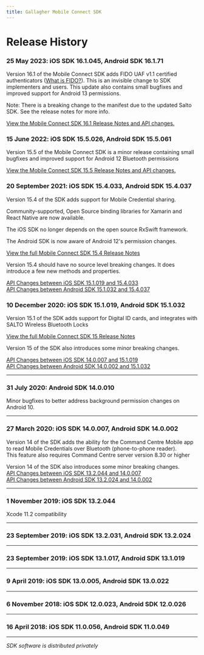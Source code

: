 ```yaml
---
title: Gallagher Mobile Connect SDK
---
```


# Release History

### 25 May 2023: iOS SDK **16.1.045**, Android SDK **16.1.71**

Version 16.1 of the Mobile Connect SDK adds FIDO UAF v1.1 certified authenticators (<a href="https://fidoalliance.org/what-is-fido/">What is FIDO?</a>). This is an invisible change to SDK implementers and users. This update also contains small bugfixes and improved support for Android 13 permissions.

Note: There is a breaking change to the manifest due to the updated Salto SDK. See the release notes for more info.

<a href="Mobile Connect SDK 16.1 Release Notes.html">View the Mobile Connect SDK 16.1 Release Notes and API changes.</a>

### 15 June 2022: iOS SDK **15.5.026**, Android SDK **15.5.061**

Version 15.5 of the Mobile Connect SDK is a minor release containing small bugfixes and improved support for Android 12 Bluetooth permissions

<a href="Mobile Connect SDK 15.5 Release Notes.html">View the Mobile Connect SDK 15.5 Release Notes and API changes.</a>

### 20 September 2021: iOS SDK **15.4.033**, Android SDK **15.4.037**

Version 15.4 of the SDK adds support for Mobile Credential sharing.

Community-supported, Open Source binding libraries for Xamarin and React Native are now available.

The iOS SDK no longer depends on the open source RxSwift framework.

The Android SDK is now aware of Android 12's permission changes.

<a href="Mobile Connect SDK 15.4 Release Notes.html">View the full Mobile Connect SDK 15.4 Release Notes</a>

Version 15.4 should have no source level breaking changes. It does introduce a few new methods and properties.

<a href="API Changes between iOS SDK 15.1.019 and 15.4.033.html">API Changes between iOS SDK 15.1.019 and 15.4.033</a>  
<a href="API Changes between Android SDK 15.1.032 and 15.4.037.html">API Changes between Android SDK 15.1.032 and 15.4.037</a>  

### 10 December 2020: iOS SDK **15.1.019**, Android SDK **15.1.032**

Version 15.1 of the SDK adds support for Digital ID cards, and integrates with SALTO Wireless Bluetooth Locks

<a href="Mobile Connect SDK 15 Release Notes.html">View the full Mobile Connect SDK 15 Release Notes</a>

Version 15 of the SDK also introduces some minor breaking changes. 

<a href="API Changes between iOS SDK 14.0.007 and 15.1.019.html">API Changes between iOS SDK 14.0.007 and 15.1.019</a>  
<a href="API Changes between Android SDK 14.0.002 and 15.1.032.html">API Changes between Android SDK 14.0.002 and 15.1.032</a>  

----

### 31 July 2020: Android SDK **14.0.010**

Minor bugfixes to better address background permission changes on Android 10.

----

### 27 March 2020: iOS SDK **14.0.007**, Android SDK **14.0.002**

Version 14 of the SDK adds the ability for the Command Centre Mobile app to read Mobile Credentials over Bluetooth (phone-to-phone reader).  
This feature also requires Command Centre server version 8.30 or higher

Version 14 of the SDK also introduces some minor breaking changes.  
<a href="API Changes between iOS SDK 13.2.044 and 14.0.007.html">API Changes between iOS SDK 13.2.044 and 14.0.007</a>  
<a href="API Changes between Android SDK 13.2.024 and 14.0.002.html">API Changes between Android SDK 13.2.024 and 14.0.002</a>  

----

### 1 November 2019: iOS SDK **13.2.044**
Xcode 11.2 compatibility

----

### 23 September 2019: iOS SDK **13.2.031**, Android SDK **13.2.024**

----

### 23 September 2019: iOS SDK **13.1.017**, Android SDK **13.1.019**

----

### 9 April 2019: iOS SDK **13.0.005**, Android SDK **13.0.022**

----

### 6 November 2018: iOS SDK **12.0.023**, Android SDK **12.0.026**

----

### 16 April 2018: iOS SDK **11.0.056**, Android SDK **11.0.049**

----

*SDK software is distributed privately*